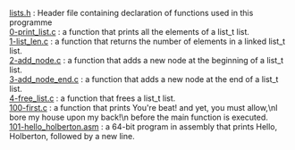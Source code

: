 [lists.h](./lists.h) : Header file containing declaration of functions used in this programme <br/>
[0-print_list.c](./0-print_list.c) : a function that prints all the elements of a list_t list. <br/>
[1-list_len.c](./1-list_len.c) : a function that returns the number of elements in a linked list_t list. <br/>
[2-add_node.c](./2-add_node.c) : a function that adds a new node at the beginning of a list_t list. <br/>
[3-add_node_end.c](./3-add_node_end.c) : a function that adds a new node at the end of a list_t list. <br/>
[4-free_list.c](./4-free_list.c) : a function that frees a list_t list. <br/>
[100-first.c](./100-first.c) : a function that prints You're beat! and yet, you must allow,\nI bore my house upon my back!\n before the main function is executed. <br/>
[101-hello_holberton.asm](./101-hello_holberton.asm) : a 64-bit program in assembly that prints Hello, Holberton, followed by a new line. <br/>